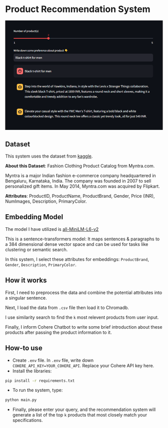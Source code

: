# Product Recommendation System

![Demo](Demo.png)

## Dataset

This system uses the dataset from [kaggle](https://www.kaggle.com/datasets/shivamb/fashion-clothing-products-catalog).

**About this Dataset**: Fashion Clothing Product Catalog from Myntra.com.

Myntra is a major Indian fashion e-commerce company headquartered in Bengaluru, Karnataka, India. The company was founded in 2007 to sell personalized gift items. In May 2014, Myntra.com was acquired by Flipkart.

**Attributes**: ProductID, ProductName, ProductBrand, Gender, Price (INR), NumImages, Description, PrimaryColor.

## Embedding Model

The model I have utilized is [all-MiniLM-L6-v2](https://huggingface.co/sentence-transformers/all-MiniLM-L6-v2)

This is a sentence-transformers model: It maps sentences & paragraphs to a 384 dimensional dense vector space and can be used for tasks like clustering or semantic search.

In this system, I select these attributes for embeddings:
`ProductBrand`, `Gender`, `Description`, `PrimaryColor`.

## How it works

First, I need to preprocess the data and combine the potential attributes into a singular sentence.

Next, I load the data from `.csv` file then load it to Chromadb.

I use similarity search to find the `k` most relevent products from user input.

Finally, I inform Cohere Chatbot to write some brief introduction about these products after passing the product information to it.

## How-to use
- Create `.env` file. In `.env` file, write down `COHERE_API_KEY=YOUR_COHERE_API`. Replace your Cohere API key here.
- Install the libraries:
```bash
pip install -r requirements.txt
```
- To run the system, type:
```bash
python main.py
```
- Finally, please enter your query, and the recommendation system will generate a list of the top `k` products that most closely match your specifications.

